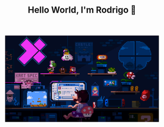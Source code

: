 
<center><h1> Hello World, I'm Rodrigo 👋</h1></center>
<br></br>

![MarioDev](./assets/225813708-98b745f2-7d22-48cf-9150-083f1b00d6c9.gif)



<br></br>




<!--
**rodrigoss384/rodrigoss384** is a ✨ _special_ ✨ repository because its `README.md` (this file) appears on your GitHub profile.

Here are some ideas to get you started:

- 🔭 I’m currently working on ...
- 🌱 I’m currently learning ...
- 👯 I’m looking to collaborate on ...
- 🤔 I’m looking for help with ...
- 💬 Ask me about ...
- 📫 How to reach me: ...
- 😄 Pronouns: ...
- ⚡ Fun fact: ...
-->
